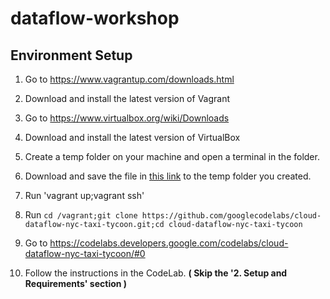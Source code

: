# dataflow-workshop
## Environment Setup
1) Go to https://www.vagrantup.com/downloads.html

2) Download and install the latest version of Vagrant
3) Go to https://www.virtualbox.org/wiki/Downloads
4) Download and install the latest version of VirtualBox
5) Create a temp folder on your machine and open a terminal in the folder.
5) Download and save the file in [this link](https://raw.githubusercontent.com/doitintl/dataflow-workshop/master/Vagrantfile) to the temp folder you created.
5) Run 'vagrant up;vagrant ssh'
6) Run `cd /vagrant;git clone https://github.com/googlecodelabs/cloud-dataflow-nyc-taxi-tycoon.git;cd cloud-dataflow-nyc-taxi-tycoon`
8) Go to https://codelabs.developers.google.com/codelabs/cloud-dataflow-nyc-taxi-tycoon/#0
9) Follow the instructions in the CodeLab. **( Skip the '2. Setup and Requirements' section )**
